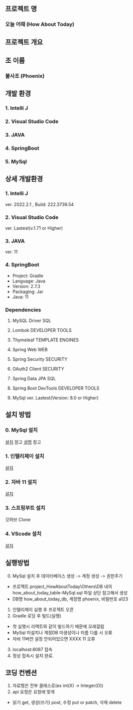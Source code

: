 ## 프로젝트 명
### 오늘 어때 (How About Today)

## 프로젝트 개요
### 

## 조 이름
### 불사조 (Phoenix)

## 개발 환경
### 1. Intelli J
### 2. Visual Studio Code
### 3. JAVA
### 4. SpringBoot
### 5. MySql

## 상세 개발환경
### 1. Intelli J
ver. 2022.2.1 , Build: 222.3739.54

### 2. Visual Studio Code 
ver. Lastest(v.1.71 or Higher)

### 3. JAVA
ver. 11

### 4. SpringBoot
- Project: Gradle
- Language: Java
- Version: 2.7.3
- Packaging: Jar
- Java: 11
### Dependencies
1. MySQL Driver SQL
2. Lombok DEVELOPER TOOLS
3. Thymeleaf TEMPLATE ENGINES
4. Spring Web WEB
5. Spring Security SECURITY
6. OAuth2 Client SECURITY
7. Spring Data JPA SQL
8. Spring Boot DevTools DEVELOPER TOOLS

5. MySql
ver. Lastest(Version: 8.0 or Higher)

## 설치 방법
### 0. MySql 설치
[설치](https://goddaehee.tistory.com/277) 참고
[설명](https://futurists.tistory.com/11) 참고

### 1. 인텔리제이 설치
[설치](https://www.jetbrains.com/ko-kr/idea/download/#section=windows)

### 2. 자바 11 설치
[설치](https://www.oracle.com/kr/java/technologies/javase/jdk11-archive-downloads.html)

### 3. 스프링부트 설치
깃허브 Clone

### 4. VScode 설치
[설치](https://code.visualstudio.com/)

## 실행방법
0. MySql 설치 후 데이터베이스 생성 -> 계정 생성 -> 권한주기
- 프로젝트 project_HowAboutToday\Others\DB 내의 how_about_today_table-MySql.sql 파일 상단 참고해서 생성
- DB명 how_about_today_db, 계정명 phoenix, 비밀번호 a123

1. 인텔리제이 실행 후 프로젝트 오픈
2. Gradle 로딩 후 빌드(실행)
-  첫 실행시 리액트와 같이 빌드하기 때문에 오래걸림
- MySql 미설치나 계정DB 미생성이나 이름 다를 시 오류
- 자바 11버전 설정 안되어있으면 XXXX 11 오류

3. localhost:8087 접속
4. 정상 접속시 설치 완료.


## 코딩 컨벤션

1. 자료형은 전부 클래스로(ex int(X) -> Integer(O))
2. api 요청은 요청에 맞게
- 읽기 get, 생성(쓰기) post, 수정 put or patch, 삭제 delete

